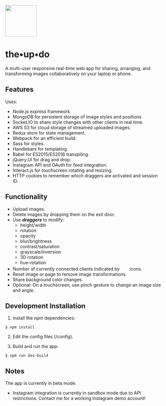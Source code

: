 
<img src="https://raw.githubusercontent.com/andigan/whatadrag/master/wall-collective.jpg" width="100" />

# the•up•do

A multi-user responsive real-time web app for sharing, arranging, and transforming images collaboratively on your laptop or phone.

## Features  

Uses:

- Node.js express framework.
- MongoDB for persistent storage of image styles and positions.
- Socket.IO to share style changes with other clients in real time.
- AWS S3 for cloud storage of streamed uploaded images.
- Redux store for state management.
- Webpack for an efficient build.
- Sass for styles.
- Handlebars for templating.
- Babel for ES2015/ES2016 transpiling.
- jQuery.UI for drag and drop.
- Instagram API and OAuth for feed integration.
- Interact.js for touchscreen rotating and resizing.
- HTTP cookies to remember which draggers are activated and session ID.

## Functionality

- Upload images.
- Delete images by dropping them on the exit door.
- Use **_draggers_** to modify:
  - height/width
  - rotation
  - opacity
  - blur/brightness
  - contrast/saturation
  - grayscale/inversion
  - 3D rotation
  - hue-rotation
- Number of currently connected clients indicated by <img src="https://raw.githubusercontent.com/andigan/whatadrag/master/public/icons/person-icon.png" width="8" height="17" /><img src="https://raw.githubusercontent.com/andigan/whatadrag/master/public/icons/person-icon.png" width="8" height="17" /><img src="https://raw.githubusercontent.com/andigan/whatadrag/master/public/icons/person-icon.png" width="8" height="17" /> icons.
- Reset image or page to remove image transformations.
- Share background color changes.
- Optional: On a touchscreen, use pinch gesture to change an image size and angle.

## Development Installation

1. Install the npm dependencies:

  ```
  $ npm install
  ```
2. Edit the config files (/config).

3. Build and run the app:

  ```
  $ npm run dev-build
  ```

## Notes

The app is currently in beta mode.
- Instagram integration is currently in sandbox mode due to API restrictions.  Contact me for a working Instagram demo account!
